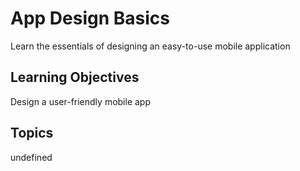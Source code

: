 # App Design Basics

Learn the essentials of designing an easy-to-use mobile application

## Learning Objectives
Design a user-friendly mobile app

## Topics
undefined